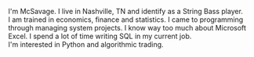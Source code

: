 I'm McSavage. I live in Nashville, TN and identify as a String Bass player.  
I am trained in economics, finance and statistics. I came to programming through managing system projects. I know way too much about Microsoft Excel. I spend a lot of time writing SQL in my current job.  
I'm interested in Python and algorithmic trading.

<!---
McSavage/McSavage is a ✨ special ✨ repository because its `README.md` (this file) appears on your GitHub profile.
You can click the Preview link to take a look at your changes.
--->
